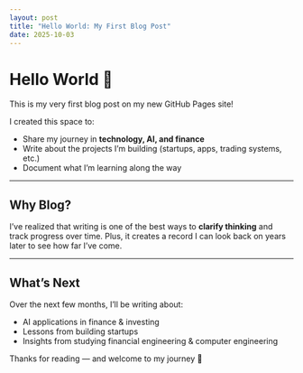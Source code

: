 ```yaml
---
layout: post
title: "Hello World: My First Blog Post"
date: 2025-10-03
---
```


# Hello World 👋

This is my very first blog post on my new GitHub Pages site!  

I created this space to:
- Share my journey in **technology, AI, and finance**  
- Write about the projects I’m building (startups, apps, trading systems, etc.)  
- Document what I’m learning along the way  

---

## Why Blog?
I’ve realized that writing is one of the best ways to **clarify thinking** and track progress over time. Plus, it creates a record I can look back on years later to see how far I’ve come.

---

## What’s Next
Over the next few months, I’ll be writing about:
- AI applications in finance & investing  
- Lessons from building startups  
- Insights from studying financial engineering & computer engineering  

Thanks for reading — and welcome to my journey 🚀


